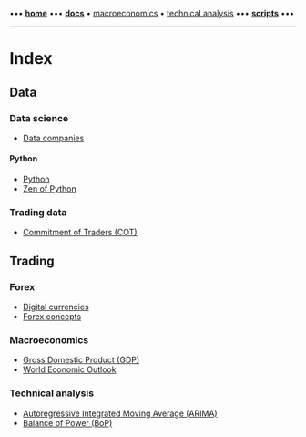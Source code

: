 [//]: # "START - Navigation between Markdown pages inside of GitHub."

••• **[home](/README.md)** ••• **[docs](/docs/index.md)** • [macroeconomics](/docs/index.md#macroeconomics) • [technical analysis](/docs/index.md#technical-analysis) ••• **[scripts](/scripts/index.md)** •••

[//]: # "END - Navigation between Markdown pages inside of GitHub."

---

# Index

## Data

### Data science

- [Data companies](/docs/data-science/data-companies.md)

#### Python 

- [Python](/docs/data-science/python.md)
- [Zen of Python](/docs/data-science/python_zen.md)

### Trading data

- [Commitment of Traders (COT)](/docs/data/cot--commitments-of-traders.md)

## Trading

### Forex

- [Digital currencies](/docs/forex/digital-currencies.md)
- [Forex concepts](/docs/forex/forex-concepts.md)

### Macroeconomics

- [Gross Domestic Product (GDP)](/docs/macroeconomics/gdp--gross-domestic-product.md)
- [World Economic Outlook](/docs/macroeconomics/world-economic-outlook.md)

### Technical analysis

- [Autoregressive Integrated Moving Average (ARIMA)](/docs/technical-analysis/autoregressive-integrated-moving-average.md)
- [Balance of Power (BoP)](/docs/technical-analysis/balance-of-power.md)
